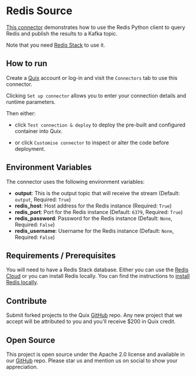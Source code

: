 # Redis Source

[This connector](https://github.com/quixio/quix-samples/tree/main/python/sources/redis_source) demonstrates how to use the Redis Python client to query Redis and publish the results to a Kafka topic.

Note that you need [Redis Stack](https://redis.io/docs/about/about-stack/) to use it.

## How to run

Create a [Quix](https://portal.cloud.quix.io/signup?utm_campaign=github) account or log-in and visit the `Connectors` tab to use this connector.

Clicking `Set up connector` allows you to enter your connection details and runtime parameters.

Then either: 
* click `Test connection & deploy` to deploy the pre-built and configured container into Quix. 

* or click `Customise connector` to inspect or alter the code before deployment.

## Environment Variables

The connector uses the following environment variables:

- **output**: This is the output topic that will receive the stream (Default: `output`, Required: `True`)
- **redis_host**: Host address for the Redis instance (Required: `True`)
- **redis_port**: Port for the Redis instance (Default: `6379`, Required: `True`)
- **redis_password**: Password for the Redis instance (Default: `None`, Required: `False`)
- **redis_username**: Username for the Redis instance (Default: `None`, Required: `False`)

## Requirements / Prerequisites

You will need to have a Redis Stack database. Either you can use the [Redis Cloud](https://redis.com/cloud/overview/) or
you can install Redis locally. You can find the instructions to [install Redis locally](https://redis.io/docs/install/install-stack/).

## Contribute

Submit forked projects to the Quix [GitHub](https://github.com/quixio/quix-samples) repo. Any new project that we accept will be attributed to you and you'll receive $200 in Quix credit.

## Open Source

This project is open source under the Apache 2.0 license and available in our [GitHub](https://github.com/quixio/quix-samples) repo. Please star us and mention us on social to show your appreciation.
